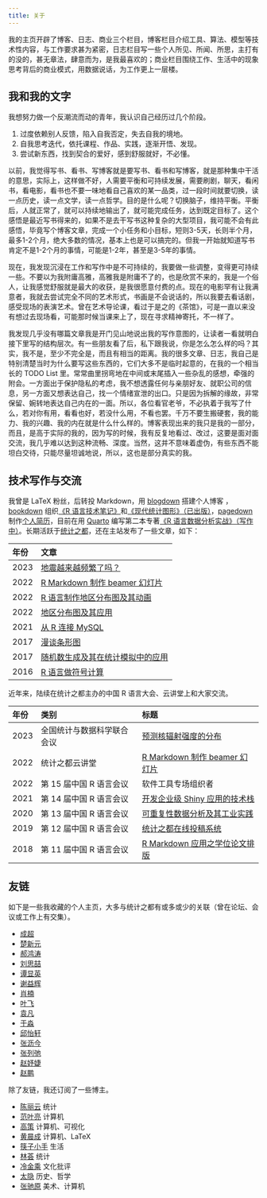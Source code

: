 ```yaml
---
title: 关于
---
```


我的主页开辟了博客、日志、商业三个栏目，博客栏目介绍工具、算法、模型等技术性内容，与工作要求甚为紧密，日志栏目写一些个人所见、所闻、所思，主打有的没的，甚无章法，肆意而为，是我最喜欢的；商业栏目围绕工作、生活中的现象思考背后的商业模式，用数据说话，为工作更上一层楼。


## 我和我的文字

我想努力做一个反潮流而动的青年，我认识自己经历过几个阶段。

1.  过度依赖别人反馈，陷入自我否定，失去自我的境地。
2.  自我思考迭代，依托课程、作品、实践，逐渐开悟、发现。
3.  尝试新东西，找到契合的爱好，感到舒服就好，不必懂。

以前，我觉得写书、看书、写博客就是要写书、看书和写博客，就是那种集中干活的意思，实际上，这样做不好，人需要平衡和可持续发展，需要刷剧，聊天，看闲书，看电影，看书也不要一味地看自己喜欢的某一品类，过一段时间就要切换，读一点历史，读一点文学，读一点哲学。目的是什么呢？切换脑子，维持平衡。平衡后，人就正常了，就可以持续地输出了，就可能完成任务，达到既定目标了。这个感悟是最近写书得来的，如果不是去干写书这种复杂的大型项目，我可能不会有此感悟，毕竟写个博客文章，完成一个小任务和小目标，短则3-5天，长则半个月，最多1-2个月，绝大多数的情况，基本上也是可以搞完的。但我一开始就知道写书肯定不是1-2个月的事情，可能是1-2年，甚至是3-5年的事情。

现在，我发现沉浸在工作和写作中是不可持续的，我要做一些调整，变得更可持续一些。不要以为我附庸高雅，高雅我是附庸不了的，也是欣赏不来的，我是一个俗人，让我感觉舒服就是最大的收获，是我很愿意付费的点。现在的电影罕有让我满意者，我就去尝试完全不同的艺术形式，书画是不会说话的，所以我要去看话剧，感受现场的表演艺术。曾在艺术导论课，看过于是之的《茶馆》，可是一直以来没有想过去现场看，可能那时候当课来上了，现在寻求精神寄托，不一样了。

我发现几乎没有哪篇文章我是开门见山地说出我的写作意图的，让读者一看就明白接下里写的结构层次。有一些朋友看了后，私下跟我说，你是怎么怎么样的吗？其实，我不是，至少不完全是，而且有相当的距离。我的很多文章、日志，我自己是特别清楚当时为什么要写这些东西的，它们大多不是临时起意的，在我的一个相当长的 TODO List 里。常常曲里拐弯地在中间或末尾插入一些杂乱的感想，牵强的附会。一方面出于保护隐私的考虑，我不想透露任何与亲朋好友、就职公司的信息，另一方面又想表达自己，找一个情绪宣泄的出口。只是因为拆解的缘故，非常保留、婉转地表达自己内在的一面。所以，各位看官老爷，不必执着于我写了什么，若对你有用，看看也好，若没什么用，不看也罢。千万不要生搬硬套，我的能力、我的兴趣、我的内在就是什么什么样的。博客表现出来的我只是我的一部分，而且，是高于实际的我的，因为写的时候，我有反复地看过、改过，这要是面对面交流，我几乎难以达到这种流畅、深度。当然，这并不意味着虚伪，有些东西不能坦白交待，只能尽量坦诚地说，所以，这也是部分真实的我。


## 技术写作与交流

我曾是 <span class="latex">L<span>a</span>T<span>e</span>X</span> 粉丝，后转投 Markdown，用 [blogdown](https://github.com/rstudio/blogdown) 搭建个人博客 ，[bookdown](https://github.com/rstudio/bookdown) 组织[《R 语言技术笔记》](https://github.com/XiangyunHuang/notesdown)和[《现代统计图形》（已出版）](https://github.com/XiangyunHuang/msg)，[pagedown](https://github.com/rstudio/pagedown) 制作[个人简历](/vitae/2022-hxy-cv.pdf)，目前在用 [Quarto](https://quarto.org/) 编写第二本专著[《R 语言数据分析实战》（写作中）](https://github.com/XiangyunHuang/data-analysis-in-action)。长期活跃于[统计之都](https://cosx.org/)，还在主站发布了一些文章，如下：

| 年份 | 文章                                                                                   |
|:---------|:------------------------------------------------------|
| 2023 | [地震越来越频繁了吗？](https://cosx.org/2023/02/earthquake/)                           |
| 2022 | [R Markdown 制作 beamer 幻灯片](https://cosx.org/2022/08/beamer-not-down/)             |
| 2022 | [R 语言制作地区分布图及其动画](https://cosx.org/2022/07/choropleth-map-animation/)     |
| 2022 | [地区分布图及其应用](https://cosx.org/2022/05/choropleth-map/)                         |
| 2021 | [从 R 连接 MySQL](https://cosx.org/2020/06/connect-mysql-from-r/)                      |
| 2017 | [漫谈条形图](https://cosx.org/2017/10/discussion-about-bar-graph/)                     |
| 2017 | [随机数生成及其在统计模拟中的应用](https://cosx.org/2017/05/random-number-generation/) |
| 2016 | [R 语言做符号计算](https://cosx.org/2016/07/r-symbol-calculate)                        |

近年来，陆续在统计之都主办的中国 R 语言大会、云讲堂上和大家交流。

| 年份 | 类别                       | 标题                                                                                       |
|:----------|:------------------------|:--------------------------------|
| 2023 | 全国统计与数据科学联合会议 | [预测核辐射强度的分布](/slide/2023/rongelap-prediction.html#/title-slide)                  |
| 2022 | 统计之都云讲堂             | [R Markdown 制作 beamer 幻灯片](https://www.bilibili.com/video/BV1GP411j7pJ/)              |
| 2022 | 第 15 届中国 R 语言会议    | 软件工具专场组织者                                                                         |
| 2021 | 第 14 届中国 R 语言会议    | [开发企业级 Shiny 应用的技术栈](https://www.bilibili.com/video/BV1FY411s7iv/)              |
| 2020 | 第 13 届中国 R 语言会议    | [可重复性数据分析及其工业实践](https://www.bilibili.com/video/BV1Vp4y1B7N1/)               |
| 2019 | 第 12 届中国 R 语言会议    | [统计之都在线投稿系统](https://wp-contents.netlify.com/talks/2019-chinar12th-cos-blogdown) |
| 2018 | 第 11 届中国 R 语言会议    | [R Markdown 应用之学位论文排版](https://wp-contents.netlify.com/talks/chinar11th.pdf)      |

## 友链

如下是一些我收藏的个人主页，大多与统计之都有或多或少的关联（曾在论坛、会议或工作上有交集）。

-   [成超](https://fenguoerbian.netlify.app/)
-   [楚新元](https://cxy.rbind.io/)
-   [郝鸿涛](https://hongtaoh.com/) 
-   [刘思喆](https://bjt.name/) 
-   [谭显英](https://shrektan.com/) 
-   [谢益辉](https://yihui.org/)
-   [肖楠](https://nanx.me/) 
-   [叶飞](https://blog.yfei.page/) 
-   [袁凡](https://yuanfan.rbind.io/)
-   [于淼](https://yufree.cn/)
-   [邱怡轩](https://statr.me/) 
-   [张沥今](https://lijinzhang.com/) 
-   [张列弛](https://www.liechi.org/) 
-   [赵妤婕](https://sites.google.com/view/yujie-zhao) 
-   [赵鹏](https://connect.xjtlu.edu.cn/user/pengzhao/zhcn)

除了友链，我还订阅了一些博主。

-   [陈丽云](https://www.loyhome.com/) 统计
-   [范叶亮](https://leovan.me/) 计算机
-   [高策](https://gaocegege.com/Blog/) 计算机、可视化
-   [黄晨成](https://liam.page/) 计算机、LaTeX
-   [筷子小手](https://www.macin.org/) 生活
-   [林荟](https://linhui.org/) 统计
-   [冷金乘](https://stephenleng.com/) 文化批评
-   [太隐](https://wangyurui.com/) 历史、哲学
-   [张驰原](https://pluskid.org/) 美术、计算机


<!--
近些年，因为统计之都和网上冲浪认识了一些人，也有一些人想去认识。不时去逛逛他（她）们的主页，会发现有意思的地方。（按姓氏拼音排序）

-   [陈诗](https://www.macin.org/) 生活
-   [邓东升](https://ddswhu.me/) LaTeX
-   [付永超](https://s0521.github.io/) R 语言、生物
-   [古杰娜](https://www.jienamclellan.com/) Shiny
-   [Jin Li](https://jinli.link/) Julia
-   [任坤](https://renkun.me/) R 语言、对冲基金
-   [苏玮](https://swsoyee.vercel.app/) 前端
-   [宋骁](https://xsong.ltd/) SQL
-   [吴诗涛](https://shitao.netlify.app/) R 语言
-   [夏骁凯](https://xiaokai.me/) 心理学、医生
-   [叶寻](https://cyrusyip.org/en/) Linux
-   [颜林林](https://yanlinlin.cn/) 生物
-   [张铜川](https://tc.rbind.io/) R 语言、生物
-   [张丹](http://fens.me/) R 语言
-->

